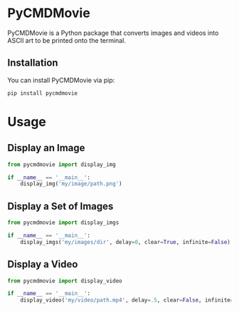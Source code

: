 # PyCMDMovie

PyCMDMovie is a Python package that converts images and videos into ASCII art to be printed onto the terminal.

## Installation

You can install PyCMDMovie via pip:
```bash
pip install pycmdmovie
```
# Usage
## Display an Image
```python
from pycmdmovie import display_img

if __name__ == '__main__':
    display_img('my/image/path.png')
```
## Display a Set of Images
```python
from pycmdmovie import display_imgs

if __name__ == '__main__':
    display_imgs('my/images/dir', delay=0, clear=True, infinite=False)
```
## Display a Video
```python
from pycmdmovie import display_video

if __name__ == '__main__':
    display_video('my/video/path.mp4', delay=.5, clear=False, infinite=True)
```